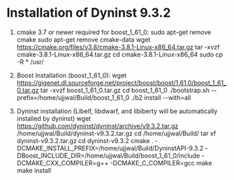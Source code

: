 
Installation of Dyninst 9.3.2
============================
1. cmake 3.7 or newer required for boost_1_61_0:
sudo apt-get remove cmake
sudo apt-get remove cmake-data
wget https://cmake.org/files/v3.8/cmake-3.8.1-Linux-x86_64.tar.gz
tar -xvzf cmake-3.8.1-Linux-x86_64.tar.gz
cd cmake-3.8.1-Linux-x86_64
sudo cp -R * /usr/

2. Boost Installation (boost_1_61_0):
wget https://gigenet.dl.sourceforge.net/project/boost/boost/1.61.0/boost_1_61_0.tar.gz
	tar -xvzf boost_1_61_0.tar.gz
	cd boost_1_61_0
	./bootstrap.sh --prefix=/home/ujjwal/Build/boost_1_61_0
	./b2 install --with=all

3. Dyninst installation (Libelf, libdwarf, and libiberty will be automatically installed by dyninst)
wget https://github.com/dyninst/dyninst/archive/v9.3.2.tar.gz  /home/ujjwal/Build/dyninst-v9.3.2.tar.gz
cd /home/ujjwal/Build/
tar xf dyninst-v9.3.2.tar.gz
cd dyninst-v9.3.2
cmake . -DCMAKE_INSTALL_PREFIX=/home/ujjwal/Build/DyninstAPI-9.3.2 -DBoost_INCLUDE_DIR=/home/ujjwal/Build/boost_1_61_0/include -DCMAKE_CXX_COMPILER=g++ -DCMAKE_C_COMPILER=gcc
make
make install
